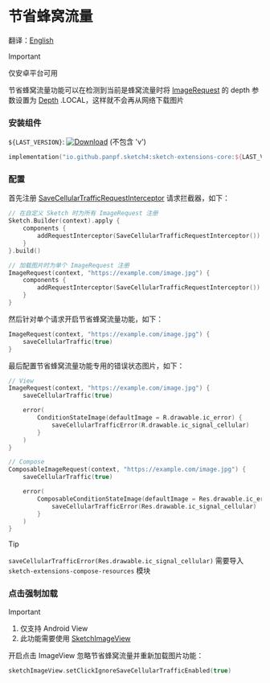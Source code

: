 # 节省蜂窝流量

翻译：[English](save_cellular_traffic.md)

> [!IMPORTANT]
> 仅安卓平台可用

节省蜂窝流量功能可以在检测到当前是蜂窝流量时将 [ImageRequest] 的 depth 参数设置为 [Depth]
.LOCAL，这样就不会再从网络下载图片

### 安装组件

`${LAST_VERSION}`: [![Download][version_icon]][version_link] (不包含 'v')

```kotlin
implementation("io.github.panpf.sketch4:sketch-extensions-core:${LAST_VERSION}")
```

### 配置

首先注册 [SaveCellularTrafficRequestInterceptor] 请求拦截器，如下：

```kotlin
// 在自定义 Sketch 时为所有 ImageRequest 注册
Sketch.Builder(context).apply {
    components {
        addRequestInterceptor(SaveCellularTrafficRequestInterceptor())
    }
}.build()

// 加载图片时为单个 ImageRequest 注册
ImageRequest(context, "https://example.com/image.jpg") {
    components {
        addRequestInterceptor(SaveCellularTrafficRequestInterceptor())
    }
}
```

然后针对单个请求开启节省蜂窝流量功能，如下：

```kotlin
ImageRequest(context, "https://example.com/image.jpg") {
    saveCellularTraffic(true)
}
```

最后配置节省蜂窝流量功能专用的错误状态图片，如下：

```kotlin
// View
ImageRequest(context, "https://example.com/image.jpg") {
    saveCellularTraffic(true)

    error(
        ConditionStateImage(defaultImage = R.drawable.ic_error) {
            saveCellularTrafficError(R.drawable.ic_signal_cellular)
        }
    )
}

// Compose
ComposableImageRequest(context, "https://example.com/image.jpg") {
    saveCellularTraffic(true)

    error(
        ComposableConditionStateImage(defaultImage = Res.drawable.ic_error) {
            saveCellularTrafficError(Res.drawable.ic_signal_cellular)
        }
    )
}
```

> [!TIP]
> `saveCellularTrafficError(Res.drawable.ic_signal_cellular)` 需要导入
`sketch-extensions-compose-resources` 模块

### 点击强制加载

> [!IMPORTANT]
> 1. 仅支持 Android View
> 2. 此功能需要使用 [SketchImageView]

开启点击 ImageView 忽略节省蜂窝流量并重新加载图片功能：

```kotlin
sketchImageView.setClickIgnoreSaveCellularTrafficEnabled(true)
```

[version_icon]: https://img.shields.io/maven-central/v/io.github.panpf.sketch4/sketch-singleton

[version_link]: https://repo1.maven.org/maven2/io/github/panpf/sketch4/

[Sketch]: ../sketch-core/src/commonMain/kotlin/com/github/panpf/sketch/Sketch.common.kt

[SketchImageView]: ../sketch-extensions-view/src/main/kotlin/com/github/panpf/sketch/SketchImageView.kt

[SaveCellularTrafficRequestInterceptor]: ../sketch-extensions-core/src/commonMain/kotlin/com/github/panpf/sketch/request/SaveCellularTrafficRequestInterceptor.kt

[ImageRequest]: ../sketch-core/src/commonMain/kotlin/com/github/panpf/sketch/request/ImageRequest.common.kt

[Depth]: ../sketch-core/src/commonMain/kotlin/com/github/panpf/sketch/request/Depth.kt